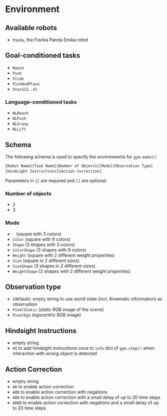 # Environment

## Available robots

- `Panda`, the Franka Panda Emika robot

## Goal-conditioned tasks

- `Reach`
- `Push`
- `Slide`
- `PickAndPlace`
- `Stack{2..4}`

### Language-conditioned tasks

- `NLReach`
- `NLPush`
- `NLGrasp`
- `NLLift`

## Schema

The following schema is used to specify the environments for `gym.make()`:

`{Robot Name}{Task Name}{Number of Objects}[Mode][Observation Type][Hindsight Instructions][Action Correction]`.

Parameters in `{}` are required and `[]` are optional.

### Number of objects
- 2
- 3

### Mode
- ` ` (square with 3 colors)
- `Color` (square with 9 colors)
- `Shape` (3 shapes with 3 colors)
- `ColorShape` (3 shapes with 9 colors)
- `Weight` (square with 2 different weight properties)
- `Size` (square in 2 different sizes)
- `SizeShape` (3 shapes in 2 different sizes)
- `WeightShape` (3 shapes with 2 different weight properties)

## Observation type
- (default): empty string to use world state (incl. Kinematic information) as observation
- `PixelStatic` (static RGB image of the scene)
- `PixelEgo` (egocentric RGB image)

## Hindsight Instructions
- empty string
- `HI` to add hindsight instructions once to `info` dict of `gym.step()` when interaction with wrong object is detected

## Action Correction
- empty string
- `AR` to enable action correction
- `ARN` to enable action correction with negations
- `ARD` to enable action correction with a small delay of up to 20 time steps
- `ARND` to enable action correction with negations and  a small delay of up to 20 time steps
